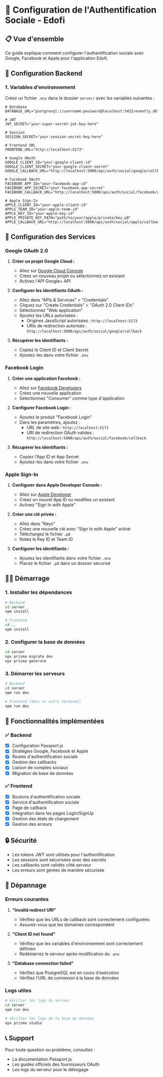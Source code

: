 # 🔐 Configuration de l'Authentification Sociale - Edofi

## 📋 Vue d'ensemble

Ce guide explique comment configurer l'authentification sociale avec Google, Facebook et Apple pour l'application Edofi.

## 🚀 Configuration Backend

### 1. Variables d'environnement

Créez un fichier `.env` dans le dossier `server/` avec les variables suivantes :

```env
# Database
DATABASE_URL="postgresql://username:password@localhost:5432/evently_db"

# JWT
JWT_SECRET="your-super-secret-jwt-key-here"

# Session
SESSION_SECRET="your-session-secret-key-here"

# Frontend URL
FRONTEND_URL="http://localhost:5173"

# Google OAuth
GOOGLE_CLIENT_ID="your-google-client-id"
GOOGLE_CLIENT_SECRET="your-google-client-secret"
GOOGLE_CALLBACK_URL="http://localhost:5000/api/auth/social/google/callback"

# Facebook OAuth
FACEBOOK_APP_ID="your-facebook-app-id"
FACEBOOK_APP_SECRET="your-facebook-app-secret"
FACEBOOK_CALLBACK_URL="http://localhost:5000/api/auth/social/facebook/callback"

# Apple Sign-In
APPLE_CLIENT_ID="your-apple-client-id"
APPLE_TEAM_ID="your-apple-team-id"
APPLE_KEY_ID="your-apple-key-id"
APPLE_PRIVATE_KEY_PATH="path/to/your/apple/private/key.p8"
APPLE_CALLBACK_URL="http://localhost:5000/api/auth/social/apple/callback"
```

## 🔧 Configuration des Services

### Google OAuth 2.0

1. **Créer un projet Google Cloud :**
   - Allez sur [Google Cloud Console](https://console.cloud.google.com/)
   - Créez un nouveau projet ou sélectionnez un existant
   - Activez l'API Google+ API

2. **Configurer les identifiants OAuth :**
   - Allez dans "APIs & Services" > "Credentials"
   - Cliquez sur "Create Credentials" > "OAuth 2.0 Client IDs"
   - Sélectionnez "Web application"
   - Ajoutez les URLs autorisées :
     - Origines JavaScript autorisées : `http://localhost:5173`
     - URIs de redirection autorisés : `http://localhost:5000/api/auth/social/google/callback`

3. **Récupérer les identifiants :**
   - Copiez le Client ID et Client Secret
   - Ajoutez-les dans votre fichier `.env`

### Facebook Login

1. **Créer une application Facebook :**
   - Allez sur [Facebook Developers](https://developers.facebook.com/)
   - Créez une nouvelle application
   - Sélectionnez "Consumer" comme type d'application

2. **Configurer Facebook Login :**
   - Ajoutez le produit "Facebook Login"
   - Dans les paramètres, ajoutez :
     - URL de site web : `http://localhost:5173`
     - URI de redirection OAuth valides : `http://localhost:5000/api/auth/social/facebook/callback`

3. **Récupérer les identifiants :**
   - Copiez l'App ID et App Secret
   - Ajoutez-les dans votre fichier `.env`

### Apple Sign-In

1. **Configurer dans Apple Developer Console :**
   - Allez sur [Apple Developer](https://developer.apple.com/)
   - Créez un nouvel App ID ou modifiez un existant
   - Activez "Sign In with Apple"

2. **Créer une clé privée :**
   - Allez dans "Keys"
   - Créez une nouvelle clé avec "Sign In with Apple" activé
   - Téléchargez le fichier `.p8`
   - Notez le Key ID et Team ID

3. **Configurer les identifiants :**
   - Ajoutez les identifiants dans votre fichier `.env`
   - Placez le fichier `.p8` dans un dossier sécurisé

## 🏃‍♂️ Démarrage

### 1. Installer les dépendances

```bash
# Backend
cd server
npm install

# Frontend
cd ..
npm install
```

### 2. Configurer la base de données

```bash
cd server
npx prisma migrate dev
npx prisma generate
```

### 3. Démarrer les serveurs

```bash
# Backend
cd server
npm run dev

# Frontend (dans un autre terminal)
npm run dev
```

## 🎯 Fonctionnalités implémentées

### ✅ Backend
- [x] Configuration Passport.js
- [x] Stratégies Google, Facebook et Apple
- [x] Routes d'authentification sociale
- [x] Gestion des callbacks
- [x] Liaison de comptes sociaux
- [x] Migration de base de données

### ✅ Frontend
- [x] Boutons d'authentification sociale
- [x] Service d'authentification sociale
- [x] Page de callback
- [x] Intégration dans les pages Login/SignUp
- [x] Gestion des états de chargement
- [x] Gestion des erreurs

## 🔒 Sécurité

- Les tokens JWT sont utilisés pour l'authentification
- Les sessions sont sécurisées avec des secrets
- Les callbacks sont validés côté serveur
- Les erreurs sont gérées de manière sécurisée

## 🐛 Dépannage

### Erreurs courantes

1. **"Invalid redirect URI"**
   - Vérifiez que les URLs de callback sont correctement configurées
   - Assurez-vous que les domaines correspondent

2. **"Client ID not found"**
   - Vérifiez que les variables d'environnement sont correctement définies
   - Redémarrez le serveur après modification du `.env`

3. **"Database connection failed"**
   - Vérifiez que PostgreSQL est en cours d'exécution
   - Vérifiez l'URL de connexion à la base de données

### Logs utiles

```bash
# Vérifier les logs du serveur
cd server
npm run dev

# Vérifier les logs de la base de données
npx prisma studio
```

## 📞 Support

Pour toute question ou problème, consultez :
- La documentation Passport.js
- Les guides officiels des fournisseurs OAuth
- Les logs du serveur pour le débogage
